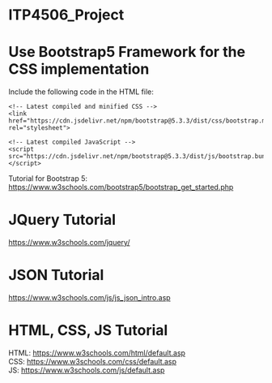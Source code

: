 # ITP4506_Project

# Use Bootstrap5 Framework for the CSS implementation
Include the following code in the HTML file:
```
<!-- Latest compiled and minified CSS -->
<link href="https://cdn.jsdelivr.net/npm/bootstrap@5.3.3/dist/css/bootstrap.min.css" rel="stylesheet">

<!-- Latest compiled JavaScript -->
<script src="https://cdn.jsdelivr.net/npm/bootstrap@5.3.3/dist/js/bootstrap.bundle.min.js"></script>
```

Tutorial for Bootstrap 5:
https://www.w3schools.com/bootstrap5/bootstrap_get_started.php

# JQuery Tutorial
https://www.w3schools.com/jquery/

# JSON Tutorial
https://www.w3schools.com/js/js_json_intro.asp

# HTML, CSS, JS Tutorial
HTML: https://www.w3schools.com/html/default.asp
<br>
CSS: https://www.w3schools.com/css/default.asp
<br>
JS: https://www.w3schools.com/js/default.asp




